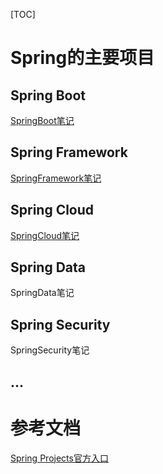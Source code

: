 [TOC]

# Spring的主要项目

## Spring Boot

[SpringBoot笔记](D:\note\Java\Spring\SpringBoot.md)

## Spring Framework

[SpringFramework笔记](D:\note\Java\Spring\SpringFramework\SpringFramework.md)

## Spring Cloud

[SpringCloud笔记](D:\note\Java\Spring\SpringCloud.md)

## Spring Data

SpringData笔记

## Spring Security

SpringSecurity笔记

## ...

# 参考文档

[Spring Projects官方入口](https://spring.io/projects)